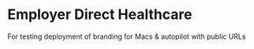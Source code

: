 # Employer Direct Healthcare

For testing deployment of branding for Macs & autopilot with public URLs
